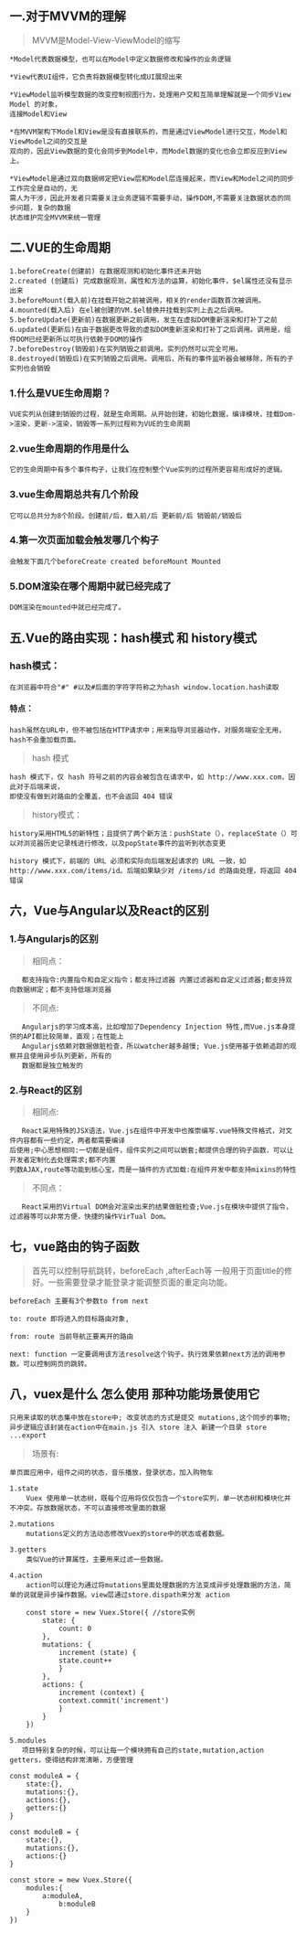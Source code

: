 ## 一.对于MVVM的理解

> MVVM是Model-View-ViewModel的缩写

  	*Model代表数据模型，也可以在Model中定义数据修改和操作的业务逻辑
  
  	*View代表UI组件，它负责将数据模型转化成UI展现出来
  
  	*ViewModel监听模型数据的改变控制视图行为，处理用户交和互简单理解就是一个同步View Model 的对象，
   	连接Model和View

  	*在MVVM架构下Model和View是没有直接联系的，而是通过ViewModel进行交互，Model和ViewModel之间的交互是
  	双向的，因此View数据的变化会同步到Model中，而Model数据的变化也会立即反应到View上。
 
  	*ViewModel是通过双向数据绑定把View层和Model层连接起来，而View和Model之间的同步工作完全是自动的，无
  	需人为干涉，因此开发者只需要关注业务逻辑不需要手动，操作DOM,不需要关注数据状态的同步问题，复杂的数据
  	状态维护完全MVVM来统一管理


## 二.VUE的生命周期
  
  	1.beforeCreate(创建前) 在数据观测和初始化事件还未开始
	2.created (创建后) 完成数据观测，属性和方法的运算，初始化事件，$el属性还没有显示出来
    3.beforeMount(载入前)在挂载开始之前被调用，相关的render函数首次被调用。
    4.mounted(载入后) 在el被创建的VM.$el替换并挂载到实列上去之后调用。
    5.beforeUpdate(更新前)在数据更新之前调用，发生在虚拟DOM重新渲染和打补丁之前
    6.updated(更新后)在由于数据更改导致的虚拟DOM重新渲染和打补丁之后调用。调用是，组件DOM已经更新所以可执行依赖于DOM的操作
    7.beforeDestroy(销毁前)在实列销毁之前调用。实列仍然可以完全可用。
    8.destroyed(销毁后)在实列销毁之后调用。调用后，所有的事件监听器会被移除，所有的子实列也会销毁

### 1.什么是VUE生命周期？

    VUE实列从创建到销毁的过程，就是生命周期。从开始创建，初始化数据，编译模块，挂载Dom->渲染，更新->渲染，销毁等一系列过程称为VUE的生命周期

### 2.vue生命周期的作用是什么

    它的生命周期中有多个事件构子，让我们在控制整个Vue实列的过程所更容易形成好的逻辑。
  
### 3.vue生命周期总共有几个阶段

    它可以总共分为8个阶段。创建前/后，载入前/后 更新前/后 销毁前/销毁后

### 4.第一次页面加载会触发哪几个构子

    会触发下面几个beforeCreate created beforeMount Mounted
  
### 5.DOM渲染在哪个周期中就已经完成了

    DOM渲染在mounted中就已经完成了。
  
## 五.Vue的路由实现：hash模式 和 history模式

### hash模式：
    在浏览器中符合"#" #以及#后面的字符字符称之为hash window.location.hash读取

#### 特点：
    hash虽然在URL中，但不被包括在HTTP请求中；用来指导浏览器动作，对服务端安全无用，hash不会重加载页面。

> hash 模式

    hash 模式下，仅 hash 符号之前的内容会被包含在请求中，如 http://www.xxx.com，因此对于后端来说，
    即使没有做到对路由的全覆盖，也不会返回 404 错误
    
> history模式：

    history采用HTML5的新特性；且提供了两个新方法：pushState（），replaceState（）可以对浏览器历史记录栈进行修改，以及popState事件的监听到状态变更

    history 模式下，前端的 URL 必须和实际向后端发起请求的 URL 一致，如 http://www.xxx.com/items/id。后端如果缺少对 /items/id 的路由处理，将返回 404 错误

## 六，Vue与Angular以及React的区别

### 1.与Angularjs的区别
> 相同点：

       都支持指令:内置指令和自定义指令；都支持过滤器 内置过滤器和自定义过滤器;都支持双向数据绑定；都不支持低端浏览器

> 不同点:

       Angularjs的学习成本高，比如增加了Dependency Injection 特性,而Vue.js本身提供的API都比较简单，直观；在性能上
       Angularjs依赖对数据做脏检查，所以watcher越多越慢; Vue.js使用基于依赖追踪的观察并且使用异步队列更新，所有的
       数据都是独立触发的

### 2.与React的区别

> 相同点:

       React采用特殊的JSX语法，Vue.js在组件中开发中也推崇编写.vue特殊文件格式，对文件内容都有一些约定，两者都需要编译
    后使用;中心思想相同:一切都是组件，组件实列之间可以嵌套;都提供合理的钩子函数，可以让开发者定制化去处理需求;都不内置
    列数AJAX,route等功能到核心宝，而是一插件的方式加载:在组件开发中都支持mixins的特性

> 不同点：

       React采用的Virtual DOM会对渲染出来的结果做脏检查;Vue.js在模块中提供了指令，过滤器等可以非常方便，快捷的操作VirTual Dom。

## 七，vue路由的钩子函数

>首先可以控制导航跳转，beforeEach ,afterEach等 一般用于页面title的修好。一些需要登录才能登录才能调整页面的重定向功能。

    beforeEach 主要有3个参数to from next

    to: route 即将进入的目标路由对象,
   
    from: route 当前导航正要离开的路由

    next: function 一定要调用该方法resolve这个钩子。执行效果依赖next方法的调用参数。可以控制网页的跳转。

## 八，vuex是什么 怎么使用 那种功能场景使用它

    只用来读取的状态集中放在store中; 改变状态的方式是提交 mutations,这个同步的事物;异步逻辑应该封装在action中在main.js 引入 store 注入 新建一个目录 store ...export

> 场景有:

    单页面应用中，组件之间的状态，音乐播放，登录状态，加入购物车
  
    1.state 
        Vuex 使用单一状态树，既每个应用将仅仅包含一个store实列，单一状态树和模块化并不冲突。存放数据状态，不可以直接修改里面的数据
        
    2.mutations
        mutations定义的方法动态修改Vuex的store中的状态或者数据。
    
    3.getters
        类似Vue的计算属性，主要用来过滤一些数据。
    
    4.action
        action可以理论为通过将mutations里面处理数据的方法变成异步处理数据的方法，简单的说就是异步操作数据。view层通过store.dispath来分发 action

        const store = new Vuex.Store({ //store实例
            state: {
                count: 0
            },
            mutations: {                
                increment (state) {
                state.count++
                }
            },
            actions: { 
                increment (context) {
                context.commit('increment')
                }
            }
        })

    5.modules
       项目特别复杂的时候，可以让每一个模块拥有自己的state,mutation,action getters，使得结构非常清晰，方便管理

    const moduleA = {
        state:{},
        mutations:{},
        actions:{},
	    getters:{}
    } 

    const moduleB = {
	    state:{},
	    mutations:{},
	    actions:{}
    } 

    const store = mew Vuex.Store({
        modules:{
            a:moduleA,
                b:moduleB
        }
    })

          
    